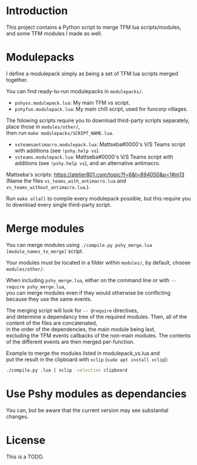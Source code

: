 # Introduction

This project contains a Python script to merge TFM lua scripts/modules,  
and some TFM modules I made as well.



# Modulepacks

I define a modulepack simply as being a set of TFM lua scripts merged together.

You can find ready-tu-run modulepacks in `modulepacks/`.

- `pshyvs.modulepack.lua`: My main TFM vs script.
- `pshyfun.modulepack.lua`: My main chill script, used for funcorp villages.

The folowing scripts require you to download third-party scripts separately,  
place those in `modules/other/`,  
then run `make modulepacks/SCRIPT_NAME.lua`.

- `vsteamsantimacro.modulepack.lua`: Mattseba#0000's V/S Teams script with additions (see `!pshy.help vs`).
- `vsteams.modulepack.lua`: Mattseba#0000's V/S Teams script with additions (see `!pshy.help vs`), and an alternative antimacro.

Mattseba's scripts: https://atelier801.com/topic?f=6&t=894050&p=1#m13 (Name the files `vs_teams_with_antimacro.lua` and `vs_teams_without_antimacro.lua`.).

Run `make allall` to compile every modulepack possible, but this require you to download every single third-party script.



# Merge modules

You can merge modules using `./compile.py pshy_merge.lua [module_names_to_merge]` script.

Your modules must be located in a filder within `modules/`, by default, choose `modules/other/`.

When including `pshy_merge.lua`, either on the command line or with `-- require pshy_merge.lua`,  
you can merge modules even if they would otherwise be conflicting because they use the same events.

The merging script will look for `-- @require` directives,  
and determine a dependancy tree of the required modules.
Then, all of the content of the files are concatenated,  
in the order of the dependencies, the main module being last,  
excluding the TFM events callbacks of the non-main modules.
The contents of the different events are then merged per-function.

Example to merge the modules listed in modulepack_vs.lua and  
put the result in the clipboard with `xclip` (`sudo apt install xclip`):
```bash
./compile.py .lua | xclip -selection clipboard
```



# Use Pshy modules as dependancies

You can, but be aware that the current version may see substantial changes.



# License

This is a TODO.
